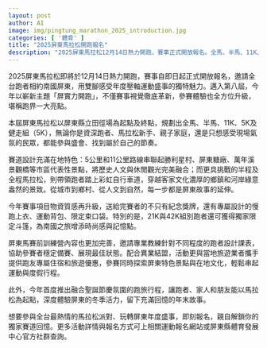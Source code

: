 ```yaml
---
layout: post
author: AI
image: img/pingtung_marathon_2025_introduction.jpg
categories: [ '體育' ]
title: "2025屏東馬拉松開跑報名"
description: "2025屏東馬拉松12月14日熱力開跑，賽事正式開放報名。全馬、半馬、11K、5K及健走組，串聯屏東市區、人文景點與自然鄉村。今年主題『屏實力開跑』，賽事視覺革新、完賽物資升級，42K與21K限定斗篷吸睛。專業訓練營、旅遊住宿優惠、跑旅行程，邀全民共度年度運動盛事。"
---
```

2025屏東馬拉松即將於12月14日熱力開跑，賽事自即日起正式開放報名，邀請全台跑者相約南國屏東，用雙腳感受年度壓軸運動盛事的獨特魅力。邁入第八屆，今年以嶄新主題「屏實力開跑」，不僅賽事視覺徹底革新，參賽體驗也全方位升級，堪稱跑界一大亮點。

本屆屏東馬拉松以屏東縣立田徑場為起點及終點，規劃出全馬、半馬、11K、5K及健走組（5K），無論你是資深跑者、馬拉松新手、親子家庭，還是只想感受現場氣氛的民眾，都能參與盛會、找到屬於自己的節奏。

賽道設計充滿在地特色：5公里和11公里路線串聯起勝利星村、屏東糖廠、萬年溪景觀橋等市區代表性景點，將歷史人文與休閒觀光完美融合；而更具挑戰的半程及全程馬拉松，則帶領跑者踏上彩虹自行車道，穿越客家文化濃厚的鄉鎮和河岸綠意盎然的景致。從城市到鄉村、從人文到自然，每一步都是屏東故事的延伸。

今年賽事項目物資質感再升級，送給完賽者的不只有紀念獎牌，還有專屬設計的慢跑上衣、運動背包、限定束口袋。特別的是，21K與42K組別跑者還可獲得獨家限定斗篷，為南國之旅增添時尚感與記憶點。

屏東馬賽前訓練營內容也更加完善，邀請專業教練針對不同程度的跑者設計課表，協助參賽者穩定備賽、展現最佳狀態。配合異業結盟，活動更與當地旅遊業者攜手提供跑友專屬住宿和旅遊優惠，參賽同時探索屏東特色景點與在地文化，輕鬆串起運動與度假行程。

此外，今年首度推出融合聖誕節慶氛圍的跑旅行程，讓跑者、家人和朋友能以馬拉松為起點，深度體驗屏東的冬季活力，留下充滿回憶的年末故事。

想要參與全台最熱情的馬拉松派對、玩轉屏東年度盛事，即刻報名，親自解鎖你的獨家賽道回憶。更多活動詳情與報名方式可上相關運動報名網站或屏東縣體育發展中心官方社群查詢。